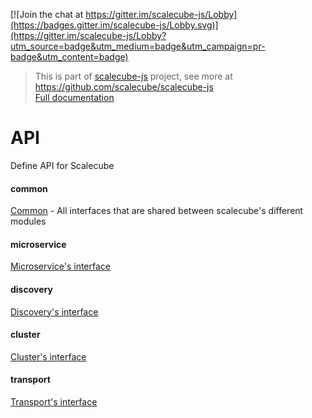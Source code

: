 [![Join the chat at https://gitter.im/scalecube-js/Lobby](https://badges.gitter.im/scalecube-js/Lobby.svg)](https://gitter.im/scalecube-js/Lobby?utm_source=badge&utm_medium=badge&utm_campaign=pr-badge&utm_content=badge)

> This is part of [scalecube-js](https://github.com/scalecube/scalecube-js) project, see more at <https://github.com/scalecube/scalecube-js>  
> [Full documentation](https://scalecube.github.io/javascript-docs)

# API

Define API for Scalecube

#### common

[Common](src/common/index.ts) -
All interfaces that are shared between scalecube's different modules 

#### microservice

[Microservice's interface](src/microservice/index.ts)

#### discovery

[Discovery's interface](src/discovery/index.ts)

#### cluster

[Cluster's interface](src/cluster/index.ts)

#### transport

[Transport's interface](src/transport/index.ts)

